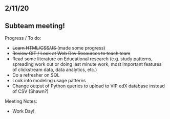 ## 2/11/20

## Subteam meeting!

Progress / To do:
- <s>Learn HTML/CSS/JS </s> (made some progress)
- <s>Review GIT / Look at Web Dev Resources to teach team </s>
- Read some literature on Educational research (e.g. study patterns, spreading work out or doing last minute work, most important features of clickstream data, data analytics, etc.)
- Do a refresher on SQL
- Look into modeling usage patterns
- Change output of Python queries to upload to VIP edX database instead of CSV (Shawn?)

Meeting Notes:
- Work Day!
